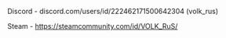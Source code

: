 Discord - discord.com/users/id/222462171500642304 (volk_rus)

Steam - https://steamcommunity.com/id/VOLK_RuS/
